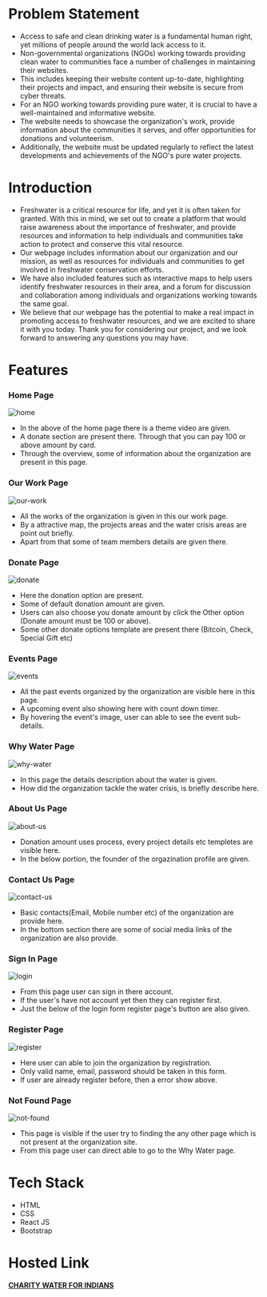 <h1>Problem Statement</h1>
<ul>
    <li>Access to safe and clean drinking water is a fundamental human right, yet millions of people around the world lack access to it.</li>
    <li>Non-governmental organizations (NGOs) working towards providing clean water to communities face a number of challenges in maintaining their websites.</li>
    <li>This includes keeping their website content up-to-date, highlighting their projects and impact, and ensuring their website is secure from cyber threats.</li>
    <li>For an NGO working towards providing pure water, it is crucial to have a well-maintained and informative website.</li>
    <li>The website needs to showcase the organization's work, provide information about the communities it serves, and offer opportunities for donations and volunteerism.</li>
    <li>Additionally, the website must be updated regularly to reflect the latest developments and achievements of the NGO's pure water projects.</li>
</ul>

<h1>Introduction</h1>
<ul>
    <li>Freshwater is a critical resource for life, and yet it is often taken for granted. With this in mind, we set out to create a platform that would raise awareness about the importance of freshwater, and provide resources and information to help individuals and communities take action to protect and conserve this vital resource.</li>
    <li>Our webpage includes information about our organization and our mission, as well as resources for individuals and communities to get involved in freshwater conservation efforts.</li>
    <li>We have also included features such as interactive maps to help users identify freshwater resources in their area, and a forum for discussion and collaboration among individuals and organizations working towards the same goal.</li>
    <li>We believe that our webpage has the potential to make a real impact in promoting access to freshwater resources, and we are excited to share it with you today. Thank you for considering our project, and we look forward to answering any questions you may have.</li>
</ul>
<h1>Features</h1>

<h3>Home Page</h3>

![home](https://user-images.githubusercontent.com/121128467/229288378-6a0cc540-82ab-4ff7-975f-2a6156f2b938.png)

<ul>
    <li>In the above of the home page there is a theme video are given.</li>
    <li>A donate section are present there. Through that you can pay 100 or above amount by card.</li>
    <li>Through the overview, some of information about the organization are present in this page.</li>
</ul>


<h3>Our Work Page</h3>

![our-work](https://user-images.githubusercontent.com/121128467/229288024-de4b1232-5be2-488b-bb04-b41acf33248f.png)

<ul>
    <li>All the works of the organization is given in this our work page.</li>
    <li>By a attractive map, the projects areas and the water crisis areas are point out briefly.</li>
    <li>Apart from that some of team members details are given there.</li>
</ul>


<h3>Donate Page</h3>

![donate](https://user-images.githubusercontent.com/121128467/229288057-cde95d94-6d1c-4a8c-b680-56259d8c5436.png)

<ul>
    <li>Here the donation option are present.</li>
    <li>Some of default donation amount are given.</li>
    <li>Users can also choose you donate amount by click the Other option (Donate amount must be 100 or above).</li>
    <li>Some other donate options template are present there (Bitcoin, Check, Special Gift etc)</li>
</ul>


<h3>Events Page</h3>

![events](https://user-images.githubusercontent.com/121128467/229288037-811fe70d-1ac9-49a8-973d-39ca03b8d3e9.png)

<ul>
    <li>All the past events organized by the organization are visible here in this page.</li>
    <li>A upcoming event also showing here with count down timer.</li>
    <li>By hovering the event's image, user can able to see the event sub-details.</li>
</ul>


<h3>Why Water Page</h3>

![why-water](https://user-images.githubusercontent.com/121128467/229288029-862dfab5-a9eb-4a36-b9a9-adbfcd72f8ea.png)

<ul>
    <li>In this page the details description about the water is given.</li>
    <li>How did the organization tackle the water crisis, is briefly describe here.</li>
</ul>


<h3>About Us Page</h3>

![about-us](https://user-images.githubusercontent.com/121128467/229288093-17ff3eaa-20cc-4f55-8865-bc59bb274ae6.png)

<ul>
    <li>Donation amount uses process, every project details etc templetes are visible here.</li>
    <li>In the below portion, the founder of the orgazination profile are given.</li>
</ul>


<h3>Contact Us Page</h3>

![contact-us](https://user-images.githubusercontent.com/121128467/229288089-59e0109d-60c0-464d-b528-81d0a75664e8.png)

<ul>
    <li>Basic contacts(Email, Mobile number etc) of the organization are provide here.</li>
    <li>In the bottom section there are some of social media links of the organization are also provide.</li>
</ul>


<h3>Sign In Page</h3>

![login](https://user-images.githubusercontent.com/121128467/229288086-5c1ce8dd-c628-4d31-ba9d-b26ad8a7bced.png)

<ul>
    <li>From this page user can sign in there account.</li>
    <li>If the user's have not account yet then they can register first.</li>
    <li>Just the below of the login form register page's button are also given.</li>
</ul>


<h3>Register Page</h3>

![register](https://user-images.githubusercontent.com/121128467/229288084-a4d85539-58af-4b29-bc9a-ed6969c9d71b.png)

<ul>
    <li>Here user can able to join the organization by registration.</li>
    <li>Only valid name, email, password should be taken in this form.</li>
    <li>If user are already register before, then a error show above.</li>
</ul>


<h3>Not Found Page</h3>

![not-found](https://user-images.githubusercontent.com/121128467/229288083-b51fcf7a-4e44-45e2-a4aa-9d343f733d4b.png)

<ul>
    <li>This page is visible if the user try to finding the any other page which is not present at the organization site.</li>
    <li>From this page user can direct able to go to the Why Water page.</li>
</ul>



<h1>Tech Stack</h1>
<ul>
    <li>HTML</li>
    <li>CSS</li>
    <li>React JS</li>
    <li>Bootstrap</li>
</ul>

<h1>Hosted Link</h1>
<a href='https://charity-water-for-indians.vercel.app/' target='_blank'><strong>CHARITY WATER FOR INDIANS</strong></a>
